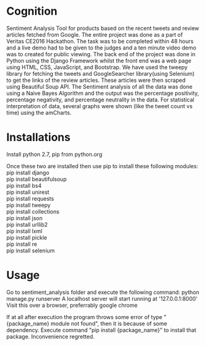 # Cognition  

Sentiment Analysis Tool for products based on the recent tweets and review articles fetched from Google. The entire project was done
as a part of Veritas CE2016 Hackathon. The task was to be completed within 48 hours and a live demo had to be given to the judges and 
a ten minute video demo was to created for public viewing. The back end of the project was done in Python using the Django Framework 
whilst the front end was a web page using HTML, CSS, JavaScript, and Bootstrap. We have used the tweepy library for fetching the tweets 
and GoogleSearcher library(using Selenium) to get the links of the review articles. These articles were then scraped using Beautiful 
Soup API. The Sentiment analysis of all the data was done using a Naive Bayes Algorithm and the output was the percentage positivity, 
percentage negativity, and percentage neutrality in the data. For statistical interpretation of data, several graphs were shown
(like the tweet count vs time) using the amCharts.

# Installations  
Install python 2.7, pip from python.org  

Once these two are installed then use pip to install these following modules:
pip install django  
pip install beautifulsoup  
pip install bs4  
pip install unirest  
pip install requests  
pip install tweepy  
pip install collections  
pip install json  
pip install urllib2  
pip install lxml  
pip install pickle  
pip install re  
pip install selenium  
  
  
# Usage   
Go to sentiment_analysis folder and execute the following command:
python manage.py runserver
A localhost server will start running at '127.0.0.1:8000'
Visit this over a browser, preferrably google chrome

If at all after execution the program throws some error of type "{package_name} module not found",
then it is because of some dependency. Execute command "pip install {package_name}" to install that package. Inconvenience regretted.


